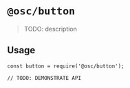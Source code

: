 # `@osc/button`

> TODO: description

## Usage

```
const button = require('@osc/button');

// TODO: DEMONSTRATE API
```
